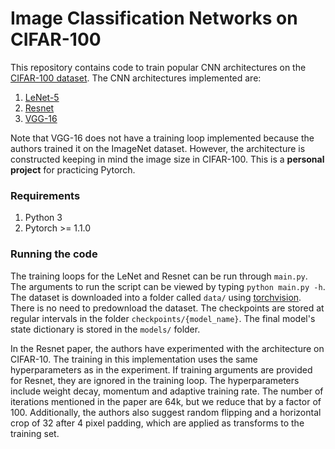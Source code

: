 # Image Classification Networks on CIFAR-100

This repository contains code to train popular CNN architectures on the [CIFAR-100 dataset](https://www.cs.toronto.edu/~kriz/cifar.html). The CNN architectures implemented are:

1. [LeNet-5](http://yann.lecun.com/exdb/publis/pdf/lecun-01a.pdf)
2. [Resnet](https://arxiv.org/pdf/1512.03385.pdf)
3. [VGG-16](https://arxiv.org/pdf/1409.1556.pdf)

Note that VGG-16 does not have a training loop implemented because the authors trained it on the ImageNet dataset. However, the architecture is constructed keeping in mind the image size in CIFAR-100. This is a **personal project** for practicing Pytorch.

### Requirements

1. Python 3
2. Pytorch >= 1.1.0

### Running the code

The training loops for the LeNet and Resnet can be run through ```main.py```. The arguments to run the script can be viewed by typing ```python main.py -h```. The dataset is downloaded into a folder called ```data/``` using [torchvision](https://github.com/pytorch/vision). There is no need to predownload the dataset. The checkpoints are stored at regular intervals in the folder ```checkpoints/{model_name}```. The final model's state dictionary is stored in the ```models/``` folder.

In the Resnet paper, the authors have experimented with the architecture on CIFAR-10. The training in this implementation uses the same hyperparameters as in the experiment. If training arguments are provided for Resnet, they are ignored in the training loop. The hyperparameters include weight decay, momentum and adaptive training rate. The number of iterations mentioned in the paper are 64k, but we reduce that by a factor of 100. Additionally, the authors also suggest random flipping and a horizontal crop of 32 after 4 pixel padding, which are applied as transforms to the training set.
